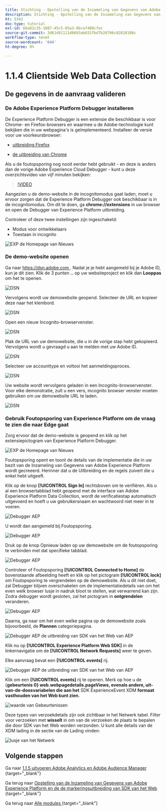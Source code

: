 ```yaml
---
title: Stichting - Opstelling van de Inzameling van Gegevens van Adobe Experience Platform en de uitbreiding van SDK van het Web - de Inzameling van Gegevens van het Web aan de cliënt-kant
description: Stichting - Opstelling van de Inzameling van Gegevens van Adobe Experience Platform en de uitbreiding van SDK van het Web - de Inzameling van Gegevens van het Web aan de cliënt-kant
kt: 5342
doc-type: tutorial
exl-id: 6ba82c35-1087-45c5-85a3-8bca7408cfec
source-git-commit: 3d61d91111d8693ab031fbd7b26706c02818108c
workflow-type: tm+mt
source-wordcount: '644'
ht-degree: 0%

---
```


# 1.1.4 Clientside Web Data Collection

## De gegevens in de aanvraag valideren

### De Adobe Experience Platform Debugger installeren

De Experience Platform Debugger is een extensie die beschikbaar is voor Chrome- en Firefox-browsers en waarmee u de Adobe-technologie kunt bekijken die in uw webpagina&#39;s is geïmplementeerd. Installeer de versie voor uw voorkeursbrowser:

- [ uitbreiding Firefox ](https://addons.mozilla.org/nl/firefox/addon/adobe-experience-platform-dbg/)

- [ de uitbreiding van Chrome ](https://chrome.google.com/webstore/detail/adobe-experience-platform/bfnnokhpnncpkdmbokanobigaccjkpob)

Als u de foutopsporing nog nooit eerder hebt gebruikt - en deze is anders dan de vorige Adobe Experience Cloud Debugger - kunt u deze overzichtsvideo van vijf minuten bekijken:

>[!VIDEO](https://video.tv.adobe.com/v/32156?quality=12&learn=on)

Aangezien u de demo-website in de incognitomodus gaat laden, moet u ervoor zorgen dat de Experience Platform Debugger ook beschikbaar is in de incognitomodus. Om dit te doen, ga **chrome://extensions** in uw browser en open de Debugger van Experience Platform uitbreiding.

Controleer of deze twee instellingen zijn ingeschakeld:

- Modus voor ontwikkelaars
- Toestaan in incognito

![ EXP de Homepage van Nieuws ](./images/ext1.png)

### De demo-website openen

Ga naar [ https://dsn.adobe.com ](https://dsn.adobe.com). Nadat je je hebt aangemeld bij je Adobe ID, kun je dit zien. Klik de 3 punten **..** op uw websiteproject en klik dan **Looppas** om het te openen.

![ DSN ](./images/web8.png)

Vervolgens wordt uw demowebsite geopend. Selecteer de URL en kopieer deze naar het klembord.

![ DSN ](./../../../getting-started/gettingstarted/images/web3.png)

Open een nieuw Incognito-browservenster.

![ DSN ](./../../../getting-started/gettingstarted/images/web4.png)

Plak de URL van uw demowebsite, die u in de vorige stap hebt gekopieerd. Vervolgens wordt u gevraagd u aan te melden met uw Adobe ID.

![ DSN ](./../../../getting-started/gettingstarted/images/web5.png)

Selecteer uw accounttype en voltooi het aanmeldingsproces.

![ DSN ](./../../../getting-started/gettingstarted/images/web6.png)

Uw website wordt vervolgens geladen in een Incognito-browservenster. Voor elke demonstratie, zult u een vers, incognito browser venster moeten gebruiken om uw demowebsite URL te laden.

![ DSN ](./../../../getting-started/gettingstarted/images/web7.png)

### Gebruik Foutopsporing van Experience Platform om de vraag te zien die naar Edge gaat

Zorg ervoor dat de demo-website is geopend en klik op het extensiepictogram van Experience Platform Debugger.

![ EXP de Homepage van Nieuws ](./images/ext2.png)

Foutopsporing opent en toont de details van de implementatie die in uw bezit van de Inzameling van Gegevens van Adobe Experience Platform wordt gecreeerd. Herinner dat u de Uitbreiding en de regels zuivert die u enkel hebt uitgeeft.

Klik op de knop **[!UICONTROL Sign In]** rechtsboven om te verifiëren. Als u al een browsertabblad hebt geopend met de interface van Adobe Experience Platform Data Collection, wordt de verificatiestap automatisch uitgevoerd en hoeft u uw gebruikersnaam en wachtwoord niet meer in te voeren.

![ Debugger AEP ](./images/validate2.png)

U wordt dan aangemeld bij Foutopsporing.

![ Debugger AEP ](./images/validate2ab.png)

Druk op de knop Opnieuw laden op uw demowebsite om de foutopsporing te verbinden met dat specifieke tabblad.

![ Debugger AEP ](./images/validate2a.png)

Controleer of Foutopsporing **[!UICONTROL Connected to Home]** de bovenstaande afbeelding heeft en klik op het pictogram **[!UICONTROL lock]** om Foutopsporing te vergrendelen op de demowebsite. Als u dit niet doet, zal Debugger blijven overschakelen om de implementatiedetails van om het even welk browser lusje in nadruk bloot te stellen, wat verwarrend kan zijn. Zodra debugger wordt gesloten, zal het pictogram in **ontgrendelen** veranderen.

![ Debugger AEP ](./images/validate3.png)

Daarna, ga naar om het even welke pagina op de demowebsite zoals bijvoorbeeld, de **Plannen** categoriepagina.

![ Debugger AEP de uitbreiding van SDK van het Web van AEP ](./images/validate4.png)

Klik nu op **[!UICONTROL Experience Platform Web SDK]** in de linkernavigatie om de **[!UICONTROL Network Requests]** weer te geven.

Elke aanvraag bevat een **[!UICONTROL events]** rij.

![ Debugger AEP de uitbreiding van SDK van het Web van AEP ](./images/validate5.png)

Klik om een **[!UICONTROL events]** rij te openen. Merk op hoe u de {**gebeurtenis 0} web.webpagedetails.pageViews, evenals andere, uit-van-de-doosvariabelen die aan het** SDK ExperienceEvent XDM **formaat vasthouden van het Web kunt zien.**

![ waarde van Gebeurtenissen ](./images/validate8.png)

Deze types van verzoekdetails zijn ook zichtbaar in het Netwerk tabel. Filter voor verzoeken met **wisselt** in om van de verzoeken de plaats te bepalen die door SDK van het Web worden verzonden. U kunt alle details van de XDM lading in de sectie van de Lading vinden:

![ lusje van het Netwerk ](./images/validate9.png)

## Volgende stappen

Ga naar [ 1.1.5 uitvoeren Adobe Analytics en Adobe Audience Manager ](./ex5.md){target="_blank"}

Ga terug naar [ Opstelling van de Inzameling van Gegevens van Adobe Experience Platform en de de markeringsuitbreiding van SDK van het Web ](./data-ingestion-launch-web-sdk.md){target="_blank"}

Ga terug naar [ Alle modules ](./../../../../overview.md){target="_blank"}
